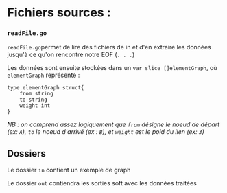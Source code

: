 # Fichiers sources :

### `readFile.go`
`readFile.go`permet de lire des fichiers de in et d'en extraire les données jusqu'à ce qu'on rencontre notre EOF (`. . .`)


Les données sont ensuite stockées dans un `var slice []elementGraph`, où `elementGraph` représente :

	type elementGraph struct{
		from string
		to string
		weight int
	}

*NB :  on comprend assez logiquement que `from` désigne le noeud de départ (ex: `A`), `to` le noeud d'arrivé (ex : `B`), et `weight` est le poid du lien (ex: `3`)*

## Dossiers
Le dossier `in` contient un exemple de graph

Le dossier `out` contiendra les sorties soft avec les données traitées
